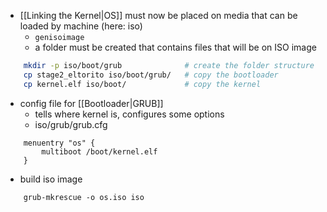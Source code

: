 - [[Linking the Kernel|OS]] must now be placed on media that can be loaded by machine (here: iso)
	- `genisoimage`
	- a folder must be created that contains files that will be on ISO image
```bash
    mkdir -p iso/boot/grub              # create the folder structure
    cp stage2_eltorito iso/boot/grub/   # copy the bootloader
    cp kernel.elf iso/boot/             # copy the kernel
```
- config file for [[Bootloader|GRUB]] 
	- tells where kernel is, configures some options
	- iso/grub/grub.cfg
```menu.lst
	menuentry "os" {
		multiboot /boot/kernel.elf
	}
```
- build iso image
```
	grub-mkrescue -o os.iso iso
```
